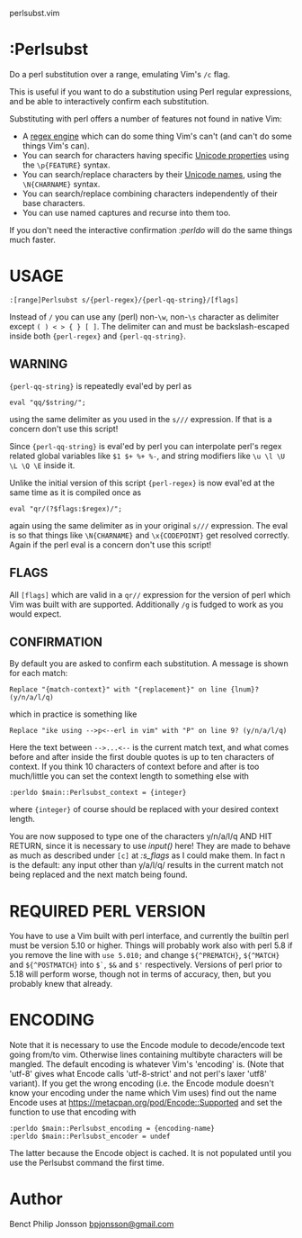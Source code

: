 perlsubst.vim

# **:Perlsubst**

Do a perl substitution over a range, emulating Vim's `/c` flag.

This is useful if you want to do a substitution using Perl regular expressions, and be able to interactively confirm each substitution.

Substituting with perl offers a number of features not found in native Vim:

*   A [regex engine][] which can do some thing Vim's can't (and can't do some things Vim's can).
*   You can search for characters having specific [Unicode properties][] using the `\p{FEATURE}` syntax.
*   You can search/replace characters by their [Unicode names][], using the `\N{CHARNAME}` syntax.
*   You can search/replace combining characters independently of their base characters.
*   You can use named captures and recurse into them too.

If you don't need the interactive confirmation _:perldo_ will do the same things much faster.

[regex engine]:         <http://perldoc.perl.org/perlre.html>
[Unicode properties]:   <http://perldoc.perl.org/perluniprops.html>
[Unicode names]:        <http://perldoc.perl.org/charnames.html>

# USAGE

    :[range]Perlsubst s/{perl-regex}/{perl-qq-string}/[flags]

Instead of `/` you can use any (perl) non-`\w`, non-`\s` character as delimiter except `( ) < > { } [ ]`. The delimiter can and must be backslash-escaped inside both `{perl-regex}` and `{perl-qq-string}`.

## WARNING

`{perl-qq-string}` is repeatedly eval'ed by perl as 

    eval "qq/$string/";

using the same delimiter as you used in the `s///` expression. If that is a concern don't use this script!

Since `{perl-qq-string}` is eval'ed by perl you can interpolate perl's regex related global variables like `$1 $+ %+ %-`, and string modifiers like `\u \l \U \L \Q \E` inside it.

Unlike the initial version of this script `{perl-regex}` is now eval'ed at the same time as it is compiled once as

    eval "qr/(?$flags:$regex)/";

again using the same delimiter as in your original `s///` expression. The eval is so that things like `\N{CHARNAME}` and `\x{CODEPOINT}` get resolved correctly. Again if the perl eval is a concern don't use this script!

## FLAGS

All `[flags]` which are valid in a `qr//` expression for the version of perl which Vim was built with are supported. Additionally `/g` is fudged to work as you would expect.

## CONFIRMATION

By default you are asked to confirm each substitution. A message is shown for each match:

    Replace "{match-context}" with "{replacement}" on line {lnum}? (y/n/a/l/q)

which in practice is something like
    
    Replace "ike using -->p<--erl in vim" with "P" on line 9? (y/n/a/l/q) 

Here the text between `-->...<--` is the current match text, and what comes before and after inside the first double quotes is up to ten characters of context. If you think 10 characters of context before and after is too much/little you can set the context length to something else with

    :perldo $main::Perlsubst_context = {integer}

where `{integer}` of course should be replaced with your desired context length.

You are now supposed to type one of the characters y/n/a/l/q AND HIT RETURN, since it is necessary to use _input()_ here! They are made to behave as much as described under `[c]` at _:s_flags_ as I could make them. In fact n is the default: any input other than y/a/l/q/ results in the current match not being replaced and the next match being found.

# REQUIRED PERL VERSION

You have to use a Vim built with perl interface, and currently the builtin perl must be version 5.10 or higher. Things will probably work also with perl 5.8 if you remove the line with `use 5.010;` and change `` ${^PREMATCH} ``, `` ${^MATCH} `` and `` ${^POSTMATCH} `` into `` $` ``, `$&` and `` $' `` respectively. Versions of perl prior to 5.18 will perform worse, though not in terms of accuracy, then, but you probably knew that already.

# ENCODING

Note that it is necessary to use the Encode module to decode/encode text going from/to vim. Otherwise lines containing multibyte characters will be mangled. The default encoding is whatever Vim's 'encoding' is. (Note that 'utf-8' gives what Encode calls 'utf-8-strict' and not perl's laxer 'utf8' variant). If you get the wrong encoding (i.e. the Encode module doesn't know your encoding under the name which Vim uses) find out the name Encode uses at <https://metacpan.org/pod/Encode::Supported> and set the function to use that encoding with

    :perldo $main::Perlsubst_encoding = {encoding-name}
    :perldo $main::Perlsubst_encoder = undef

The latter because the Encode object is cached. It is not populated until you use the Perlsubst command the first time.

# Author

Benct Philip Jonsson <bpjonsson@gmail.com>

